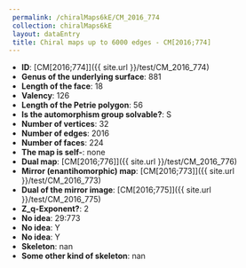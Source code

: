 ```yaml
--- 
 permalink: /chiralMaps6kE/CM_2016_774 
 collection: chiralMaps6kE
 layout: dataEntry
 title: Chiral maps up to 6000 edges - CM[2016;774]
---
```


- **ID**: [CM[2016;774]]({{ site.url }}/test/CM_2016_774)
- **Genus of the underlying surface**: 881
- **Length of the face**: 18
- **Valency**: 126
- **Length of the Petrie polygon**: 56
- **Is the automorphism group solvable?**: S
- **Number of vertices**: 32
- **Number of edges**: 2016
- **Number of faces**: 224
- **The map is self-**: none
- **Dual map**: [CM[2016;776]]({{ site.url }}/test/CM_2016_776)
- **Mirror (enantihomorphic) map**: [CM[2016;773]]({{ site.url }}/test/CM_2016_773)
- **Dual of the mirror image**: [CM[2016;775]]({{ site.url }}/test/CM_2016_775)
- **Z_q-Exponent?**: 2
- **No idea**:  29:773
- **No idea**: Y
- **No idea**: Y
- **Skeleton**: nan
- **Some other kind of skeleton**: nan
